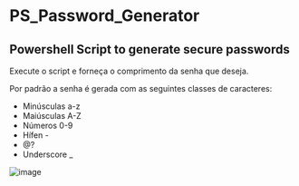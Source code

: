# PS_Password_Generator
## Powershell Script to generate secure passwords
Execute o script e forneça o comprimento da senha que deseja.

Por padrão a senha é gerada com as seguintes classes de caracteres:
- Minúsculas a-z
- Maiúsculas A-Z
- Números 0-9
- Hífen -
- @?
- Underscore _


![image](https://user-images.githubusercontent.com/91758384/135794495-0496c94f-0738-4d7c-8f6b-9171f35ecad2.png)
